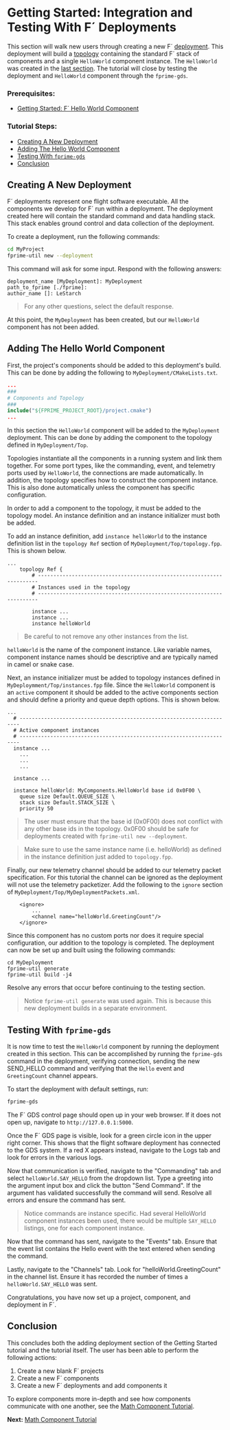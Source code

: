 # Getting Started: Integration and Testing With F´ Deployments

This section will walk new users through creating a new F´ [deployment](./Tutorial.md#deployment). This deployment will
build a [topology](./Tutorial.md#topology) containing the standard F´ stack of components and a single `HelloWorld`
component instance. The `HelloWorld` was created  in the [last section](./HelloWorld.md). The tutorial will close by
testing the deployment and `HelloWorld` component through the `fprime-gds`.

### Prerequisites:
- [Getting Started: F´ Hello World Component](./HelloWorld.md)

### Tutorial Steps:
- [Creating A New Deployment](#creating-a-new-deployment)
- [Adding The Hello World Component](#adding-the-hello-world-component)
- [Testing With `fprime-gds`](#testing-with-fprime-gds)
- [Conclusion](#conclusion)

## Creating A New Deployment

F´ deployments represent one flight software executable. All the components we develop for F´ run within a deployment.
The deployment created here will contain the standard command and data handling stack. This stack enables
ground control and data collection of the deployment.

To create a deployment, run the following commands:
```bash
cd MyProject
fprime-util new --deployment
```
This command will ask for some input. Respond with the following answers:

```
deployment_name [MyDeployment]: MyDeployment
path_to_fprime [./fprime]: 
author_name []: LeStarch
```

> For any other questions, select the default response.

At this point, the `MyDeployment` has been created, but our `HelloWorld` component has not been added.

## Adding The Hello World Component

First, the project's components should be added to this deployment's build. This can be done by adding the following
to `MyDeployment/CMakeLists.txt`.

```cmake
...
###
# Components and Topology
###
include("${FPRIME_PROJECT_ROOT}/project.cmake")
...
```

In this section the `HelloWorld` component will be added to the `MyDeployment` deployment. This can be done by adding
the component to the topology defined in `MyDeployment/Top`. 

Topologies instantiate all the components in a running system and link them together. For some port types, like the
commanding, event, and telemetry ports used by `HelloWorld`, the connections are made automatically. In addition, the
topology specifies how to construct the component instance. This is also done automatically unless the component has
specific configuration.

In order to add a component to the topology, it must be added to the topology model. An instance definition and an
instance initializer must both be added.

To add an instance definition, add `instance helloWorld` to the instance definition list in the `topology Ref` section
of `MyDeployment/Top/topology.fpp`. This is shown below.

```
...
    topology Ref {
        # ----------------------------------------------------------------------
        # Instances used in the topology
        # ----------------------------------------------------------------------
        
        instance ...
        instance ...
        instance helloWorld
```
> Be careful to not remove any other instances from the list.

`helloWorld` is the name of the component instance. Like variable names, component instance names should be descriptive
and are typically named in camel or snake case.

Next, an instance initializer must be added to topology instances defined in `MyDeploymment/Top/instances.fpp` file.
Since the `HelloWorld` component is an `active` component it should be added to the active components section and should
define a priority and queue depth options.  This is shown below.

```
...
  # ----------------------------------------------------------------------
  # Active component instances
  # ----------------------------------------------------------------------
  instance ...
    ...
    ...
    ...
    
  instance ...
  
  instance helloWorld: MyComponents.HelloWorld base id 0x0F00 \
    queue size Default.QUEUE_SIZE \
    stack size Default.STACK_SIZE \
    priority 50
```
> The user must ensure that the base id (0x0F00) does not conflict with any other base ids in the topology. 0x0F00
> should be safe for deployments created with `fprime-util new --deployment`.

> Make sure to use the same instance name (i.e. helloWorld) as defined in the instance definition just added to
> `topology.fpp`.

Finally, our new telemetry channel should be added to our telemetry packet specification. For this tutorial the
channel can be ignored as the deployment will not use the telemetry packetizer. Add the following to the `ignore`
section of `MyDeployment/Top/MyDeploymentPackets.xml`.

```
    <ignore>
        ...
        <channel name="helloWorld.GreetingCount"/>
    </ignore>
```

Since this component has no custom ports nor does it require special configuration, our addition to the topology is
completed. The deployment can now be set up and built using the following commands:

```
cd MyDeployment
fprime-util generate
fprime-util build -j4
```
Resolve any errors that occur before continuing to the testing section.

> Notice `fprime-util generate` was used again. This is because this new deployment builds in a separate environment.

## Testing With `fprime-gds`

It is now time to test the `HelloWorld` component by running the deployment created in this section. This can be
accomplished by running the `fprime-gds` command in the deployment, verifying connection, sending the new SEND_HELLO
command and verifying that the `Hello` event and `GreetingCount` channel appears.

To start the deployment with default settings, run:
```bash
fprime-gds
```

The F´ GDS control page should open up in your web browser. If it does not open up, navigate to `http://127.0.0.1:5000`.

Once the F´ GDS page is visible, look for a green circle icon in the upper right corner. This shows that the flight
software deployment has connected to the GDS system. If a red X appears instead, navigate to the Logs tab and look for
errors in the various logs.

Now that communication is verified, navigate to the "Commanding" tab and select `helloWorld.SAY_HELLO` from the
dropdown list. Type a greeting into the argument input box and click the button "Send Command". If the argument has
validated successfully the command will send. Resolve all errors and ensure the command has sent.

> Notice commands are instance specific. Had several HelloWorld component instances been used, there would be multiple
> `SAY_HELLO` listings, one for each component instance.

Now that the command has sent, navigate to the "Events" tab. Ensure that the event list contains the Hello event with
the text entered when sending the command.

Lastly, navigate to the "Channels" tab. Look for "helloWorld.GreetingCount" in the channel list. Ensure it has recorded
the number of times a `helloWorld.SAY_HELLO` was sent.

Congratulations, you have now set up a project, component, and deployment in F´.

## Conclusion

This concludes both the adding deployment section of the Getting Started tutorial and the tutorial itself. The user has
been able to perform the following actions:

1. Create a new blank F´ projects
2. Create a new F´ components
3. Create a new F´ deployments and add components it

To explore components more in-depth and see how components communicate with one another, see the
[Math Component Tutorial](../MathComponent/Tutorial.md).

**Next:** [Math Component Tutorial](./fprime-community/fprime-tutorial-math-component)


